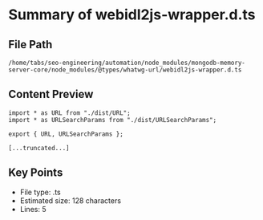 # Summary of webidl2js-wrapper.d.ts
  
## File Path
`/home/tabs/seo-engineering/automation/node_modules/mongodb-memory-server-core/node_modules/@types/whatwg-url/webidl2js-wrapper.d.ts`

## Content Preview
```
import * as URL from "./dist/URL";
import * as URLSearchParams from "./dist/URLSearchParams";

export { URL, URLSearchParams };

[...truncated...]
```

## Key Points
- File type: .ts
- Estimated size: 128 characters
- Lines: 5
